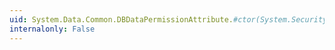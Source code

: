 ```yaml
---
uid: System.Data.Common.DBDataPermissionAttribute.#ctor(System.Security.Permissions.SecurityAction)
internalonly: False
---
```

